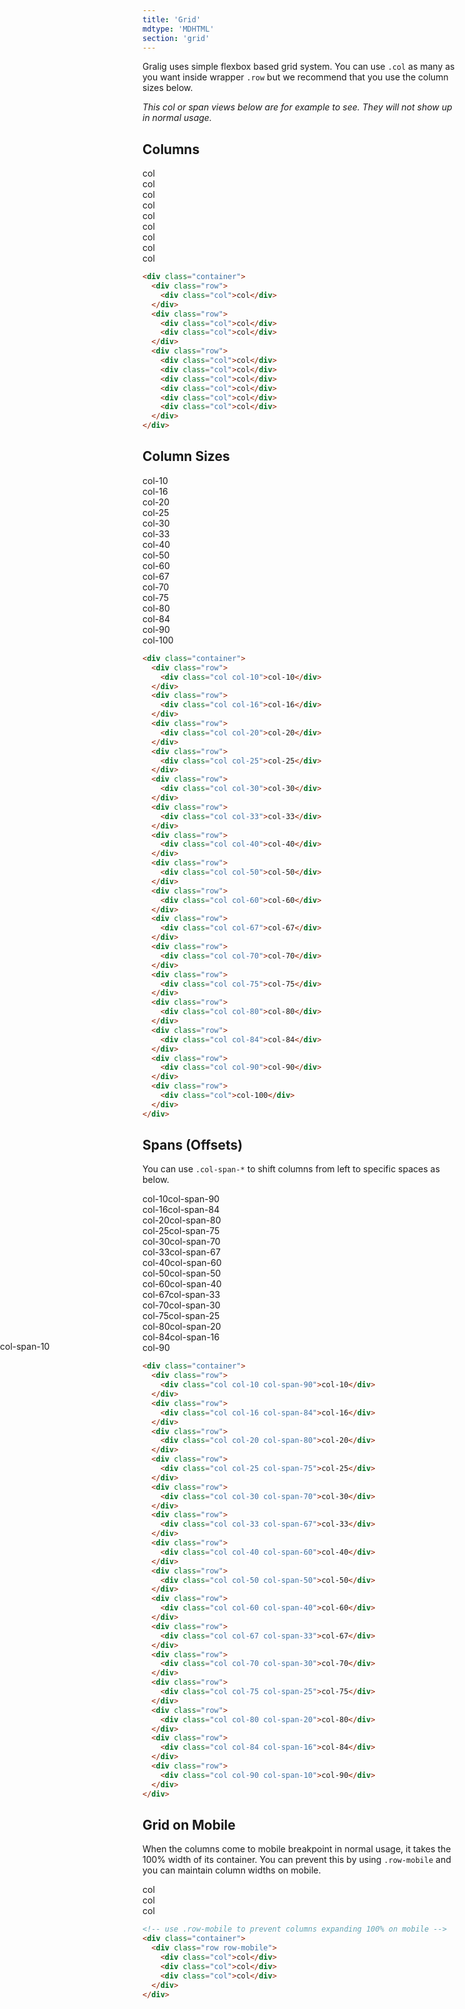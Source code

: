 ```yaml
---
title: 'Grid'
mdtype: 'MDHTML'
section: 'grid'
---
```


Gralig uses simple flexbox based grid system. You can use `.col` as many as you want inside wrapper `.row` but we recommend that you use the column sizes below.

_This col or span views below are for example to see. They will not show up in normal usage._

## Columns

<div class="gra-doc-s-wrapper">
  <div class="row">
    <div class="col">
      <span class="col-test">col</span>
    </div>
  </div>
  <div class="row">
    <div class="col">
      <span class="col-test">col</span>
    </div>
    <div class="col">
      <span class="col-test">col</span>
    </div>
  </div>
  <div class="row">
    <div class="col">
      <span class="col-test">col</span>
    </div>
    <div class="col">
      <span class="col-test">col</span>
    </div>
    <div class="col">
      <span class="col-test">col</span>
    </div>
    <div class="col">
      <span class="col-test">col</span>
    </div>
    <div class="col">
      <span class="col-test">col</span>
    </div>
    <div class="col">
      <span class="col-test">col</span>
    </div>
  </div>
</div>

```html
<div class="container">
  <div class="row">
    <div class="col">col</div>
  </div>
  <div class="row">
    <div class="col">col</div>
    <div class="col">col</div>
  </div>
  <div class="row">
    <div class="col">col</div>
    <div class="col">col</div>
    <div class="col">col</div>
    <div class="col">col</div>
    <div class="col">col</div>
    <div class="col">col</div>
  </div>
</div>
```

## Column Sizes

<div class="gra-doc-s-wrapper">
  <div class="row">
    <div class="col col-10">
      <span class="col-test">col-10</span>
    </div>
  </div>
  <div class="row">
    <div class="col col-16">
      <span class="col-test">col-16</span>
    </div>
  </div>
  <div class="row">
    <div class="col col-20">
      <span class="col-test">col-20</span>
    </div>
  </div>
  <div class="row">
    <div class="col col-25">
      <span class="col-test">col-25</span>
    </div>
  </div>
  <div class="row">
    <div class="col col-30">
      <span class="col-test">col-30</span>
    </div>
  </div>
  <div class="row">
    <div class="col col-33">
      <span class="col-test">col-33</span>
    </div>
  </div>
  <div class="row">
    <div class="col col-40">
      <span class="col-test">col-40</span>
    </div>
  </div>
  <div class="row">
    <div class="col col-50">
      <span class="col-test">col-50</span>
    </div>
  </div>
  <div class="row">
    <div class="col col-60">
      <span class="col-test">col-60</span>
    </div>
  </div>
  <div class="row">
    <div class="col col-67">
      <span class="col-test">col-67</span>
    </div>
  </div>
  <div class="row">
    <div class="col col-70">
      <span class="col-test">col-70</span>
    </div>
  </div>
  <div class="row">
    <div class="col col-75">
      <span class="col-test">col-75</span>
    </div>
  </div>
  <div class="row">
    <div class="col col-80">
      <span class="col-test">col-80</span>
    </div>
  </div>
  <div class="row">
    <div class="col col-84">
      <span class="col-test">col-84</span>
    </div>
  </div>
  <div class="row">
    <div class="col col-90">
      <span class="col-test">col-90</span>
    </div>
  </div>
  <div class="row">
    <div class="col">
      <span class="col-test">col-100</span>
    </div>
  </div>
</div>

```html
<div class="container">
  <div class="row">
    <div class="col col-10">col-10</div>
  </div>
  <div class="row">
    <div class="col col-16">col-16</div>
  </div>
  <div class="row">
    <div class="col col-20">col-20</div>
  </div>
  <div class="row">
    <div class="col col-25">col-25</div>
  </div>
  <div class="row">
    <div class="col col-30">col-30</div>
  </div>
  <div class="row">
    <div class="col col-33">col-33</div>
  </div>
  <div class="row">
    <div class="col col-40">col-40</div>
  </div>
  <div class="row">
    <div class="col col-50">col-50</div>
  </div>
  <div class="row">
    <div class="col col-60">col-60</div>
  </div>
  <div class="row">
    <div class="col col-67">col-67</div>
  </div>
  <div class="row">
    <div class="col col-70">col-70</div>
  </div>
  <div class="row">
    <div class="col col-75">col-75</div>
  </div>
  <div class="row">
    <div class="col col-80">col-80</div>
  </div>
  <div class="row">
    <div class="col col-84">col-84</div>
  </div>
  <div class="row">
    <div class="col col-90">col-90</div>
  </div>
  <div class="row">
    <div class="col">col-100</div>
  </div>
</div>
```

## Spans (Offsets)

You can use `.col-span-*` to shift columns from left to specific spaces as below.

<div class="gra-doc-s-wrapper">
  <div class="row">
    <div class="col col-10 col-span-90">
      <span class="col-test">col-10</span
      ><span class="col-test span span90">col-span-90</span>
    </div>
  </div>
  <div class="row">
    <div class="col col-16 col-span-84">
      <span class="col-test">col-16</span
      ><span class="col-test span span84">col-span-84</span>
    </div>
  </div>
  <div class="row">
    <div class="col col-20 col-span-80">
      <span class="col-test">col-20</span
      ><span class="col-test span span80">col-span-80</span>
    </div>
  </div>
  <div class="row">
    <div class="col col-25 col-span-75">
      <span class="col-test">col-25</span
      ><span class="col-test span span75">col-span-75</span>
    </div>
  </div>
  <div class="row">
    <div class="col col-30 col-span-70">
      <span class="col-test">col-30</span
      ><span class="col-test span span70">col-span-70</span>
    </div>
  </div>
  <div class="row">
    <div class="col col-33 col-span-67">
      <span class="col-test">col-33</span
      ><span class="col-test span span67">col-span-67</span>
    </div>
  </div>
  <div class="row">
    <div class="col col-40 col-span-60">
      <span class="col-test">col-40</span
      ><span class="col-test span span60">col-span-60</span>
    </div>
  </div>
  <div class="row">
    <div class="col col-50 col-span-50">
      <span class="col-test">col-50</span
      ><span class="col-test span span50">col-span-50</span>
    </div>
  </div>
  <div class="row">
    <div class="col col-60 col-span-40">
      <span class="col-test">col-60</span
      ><span class="col-test span span40">col-span-40</span>
    </div>
  </div>
  <div class="row">
    <div class="col col-67 col-span-33">
      <span class="col-test">col-67</span
      ><span class="col-test span span33">col-span-33</span>
    </div>
  </div>
  <div class="row">
    <div class="col col-70 col-span-30">
      <span class="col-test">col-70</span
      ><span class="col-test span span30">col-span-30</span>
    </div>
  </div>
  <div class="row">
    <div class="col col-75 col-span-25">
      <span class="col-test">col-75</span
      ><span class="col-test span span25">col-span-25</span>
    </div>
  </div>
  <div class="row">
    <div class="col col-80 col-span-20">
      <span class="col-test">col-80</span
      ><span class="col-test span span20">col-span-20</span>
    </div>
  </div>
  <div class="row">
    <div class="col col-84 col-span-16">
      <span class="col-test">col-84</span
      ><span class="col-test span span16">col-span-16</span>
    </div>
  </div>
  <div class="row">
    <div class="col col-90 col-span-10">
      <span class="col-test">col-90</span
      ><span class="col-test span span10">
      <span style="position: absolute; line-height:1; left: 0">col-span-10</span></span>
    </div>
  </div>
</div>

```html
<div class="container">
  <div class="row">
    <div class="col col-10 col-span-90">col-10</div>
  </div>
  <div class="row">
    <div class="col col-16 col-span-84">col-16</div>
  </div>
  <div class="row">
    <div class="col col-20 col-span-80">col-20</div>
  </div>
  <div class="row">
    <div class="col col-25 col-span-75">col-25</div>
  </div>
  <div class="row">
    <div class="col col-30 col-span-70">col-30</div>
  </div>
  <div class="row">
    <div class="col col-33 col-span-67">col-33</div>
  </div>
  <div class="row">
    <div class="col col-40 col-span-60">col-40</div>
  </div>
  <div class="row">
    <div class="col col-50 col-span-50">col-50</div>
  </div>
  <div class="row">
    <div class="col col-60 col-span-40">col-60</div>
  </div>
  <div class="row">
    <div class="col col-67 col-span-33">col-67</div>
  </div>
  <div class="row">
    <div class="col col-70 col-span-30">col-70</div>
  </div>
  <div class="row">
    <div class="col col-75 col-span-25">col-75</div>
  </div>
  <div class="row">
    <div class="col col-80 col-span-20">col-80</div>
  </div>
  <div class="row">
    <div class="col col-84 col-span-16">col-84</div>
  </div>
  <div class="row">
    <div class="col col-90 col-span-10">col-90</div>
  </div>
</div>
```

## Grid on Mobile

When the columns come to mobile breakpoint in normal usage, it takes the 100% width of its container. You can prevent this by using `.row-mobile` and you can maintain column widths on mobile.

<div class="gra-doc-s-wrapper">
  <div class="row row-mobile">
    <div class="col ">
      <span class="col-test">col</span>
    </div>
    <div class="col ">
      <span class="col-test">col</span>
    </div>
    <div class="col ">
      <span class="col-test">col</span>
    </div>
  </div>
</div>

```html
<!-- use .row-mobile to prevent columns expanding 100% on mobile -->
<div class="container">
  <div class="row row-mobile">
    <div class="col">col</div>
    <div class="col">col</div>
    <div class="col">col</div>
  </div>
</div>
```